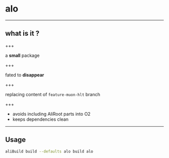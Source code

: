 # alo 

---

## what is it ? 

<i style="font-size: 2em" class="fa fa-long-arrow-down" aria-hidden="true"></i>

+++

a **small** package

+++

fated to **disappear**

+++

replacing content of `feature-muon-hlt` branch

+++

- avoids including AliRoot parts into O2
- keeps dependencies clean

---

## Usage

```bash
aliBuild build --defaults alo build alo
```

